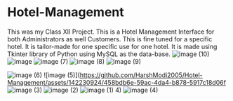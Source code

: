 # Hotel-Management
This was my Class XII Project. This is a Hotel Management Interface for both Administrators as well Customers. This is fine tuned for a specific hotel. It is tailor-made for one specific use for one hotel. It is made using Tkinter library of Python using MySQL as the data-base. 
![image (10)](https://github.com/HarshModi2005/Hotel-Management/assets/142230924/18477ebb-49ac-467e-bb38-6cff9e81a5de)
![image](https://github.com/HarshModi2005/Hotel-Management/assets/142230924/28643f93-6d1e-443c-92ef-7e37e5fccf10)
![image (7)](https://github.com/HarshModi2005/Hotel-Management/assets/142230924/1eb76a7c-13c8-484c-af56-0cbcdd8ce749)
![image (8)](https://github.com/HarshModi2005/Hotel-Management/assets/142230924/ab661113-cee8-4a1c-81a5-6a42bf96a341)
![image (9)](https://github.com/HarshModi2005/Hotel-Management/assets/142230924/d6a23487-432b-42a3-bb94-dc12f04a1967)


![image (6)](https://github.com/HarshModi2005/Hotel-Management/assets/142230924/aa50edd9-4003-46e1-b909-f0ce8c857c6b)
![image (5)](https://github.com/HarshModi2005/Hotel-Management/assets/142230924/458bdb6e-59ac-4da4-b878-5917c18d06f
![image (3)](https://github.com/HarshModi2005/Hotel-Management/assets/142230924/e524bd47-4336-43e0-ac29-85ca5b403144)
![image (2)](https://github.com/HarshModi2005/Hotel-Management/assets/142230924/06135a0d-3746-44bf-a070-b95b04f39af6)
![image (1)](https://github.com/HarshModi2005/Hotel-Management/assets/142230924/f10a8b32-7ed4-43d3-9b62-04f2d1bb54a0)
4)
![image (4)](https://github.com/HarshModi2005/Hotel-Management/assets/142230924/cb8e0cea-88bd-48e9-aac0-c7323c3918bb)
